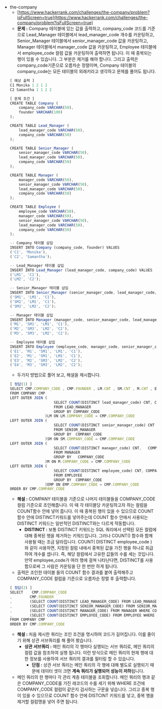 - the-company
  - [https://www.hackerrank.com/challenges/the-company/problem?isFullScreen=true](https://www.hackerrank.com/challenges/the-company/problem?isFullScreen=true)
  - **문제 :** Company 테이블에 있는 값을 출력하고, company_code 코드를 기준으로 Lead_Manager 테이블에서 lead_manager_code 개수를 카운팅하고, Senior_Manager 테이블에서 senior_manager_code 값을 카운팅하고, Manager 테이블에서 manager_code 값을 카운팅하고, Employee 테이블에서 employee_code 컬럼 값을 카운팅하여 출력하면 됩니다. 이 때 중복되는 행이 있을 수 있습니다. 그 부분은 제거를 해야 합니다. 그리고 출력은 company_code기준으로 오름차순 정렬이며, Company 테이블의 company_code는 모든 테이블의 외래키라고 생각하고 문제를 풀어도 됩니다.
  ```jsx
  [ 예상 출력 ]
  C1 Monika 1 2 1 2
  C2 Samantha 1 1 2 2
  ```
  ```jsx
  [ 문제 조건 ]
  CREATE TABLE Company (
      company_code VARCHAR(50),
      founder VARCHAR(100)
  );

  CREATE TABLE Lead_Manager (
      lead_manager_code VARCHAR(50),
      company_code VARCHAR(50)
  );

  CREATE TABLE Senior_Manager (
      senior_manager_code VARCHAR(50),
      lead_manager_code VARCHAR(50),
      company_code VARCHAR(50)
  );

  CREATE TABLE Manager (
      manager_code VARCHAR(50),
      senior_manager_code VARCHAR(50),
      lead_manager_code VARCHAR(50),
      company_code VARCHAR(50)
  );

  CREATE TABLE Employee (
      employee_code VARCHAR(50),
      manager_code VARCHAR(50),
      senior_manager_code VARCHAR(50),
      lead_manager_code VARCHAR(50),
      company_code VARCHAR(50)
  );

  -- Company 테이블 삽입
  INSERT INTO Company (company_code, founder) VALUES
  ('C1', 'Monika'),
  ('C2', 'Samantha');

  -- Lead_Manager 테이블 삽입
  INSERT INTO Lead_Manager (lead_manager_code, company_code) VALUES
  ('LM1', 'C1'),
  ('LM2', 'C2');

  -- Senior_Manager 테이블 삽입
  INSERT INTO Senior_Manager (senior_manager_code, lead_manager_code, company_code) VALUES
  ('SM1', 'LM1', 'C1'),
  ('SM2', 'LM1', 'C1'),
  ('SM3', 'LM2', 'C2');

  -- Manager 테이블 삽입
  INSERT INTO Manager (manager_code, senior_manager_code, lead_manager_code, company_code) VALUES
  ('M1', 'SM1', 'LM1', 'C1'),
  ('M2', 'SM3', 'LM2', 'C2'),
  ('M3', 'SM3', 'LM2', 'C2');

  -- Employee 테이블 삽입
  INSERT INTO Employee (employee_code, manager_code, senior_manager_code, lead_manager_code, company_code) VALUES
  ('E1', 'M1', 'SM1', 'LM1', 'C1'),
  ('E2', 'M1', 'SM1', 'LM1', 'C1'),
  ('E3', 'M2', 'SM3', 'LM2', 'C2'),
  ('E4', 'M3', 'SM3', 'LM2', 'C2');
  ```
  - 두가지 방법으로 풀어 보고, 해설을 제시합니다.
  ```jsx
  [ 정답(1) ]
  SELECT CMP.COMPANY_CODE , CMP.FOUNDER , LM.CNT , SM.CNT , M.CNT , EMP.CNT
  FROM COMPANY CMP
  LEFT OUTER JOIN (
                      SELECT COUNT(DISTINCT lead_manager_code) CNT, COMPANY_CODE
                      FROM LEAD_MANAGER
                      GROUP BY COMPANY_CODE
                  )LM ON LM.COMPANY_CODE = CMP.COMPANY_CODE
  LEFT OUTER JOIN (
                      SELECT COUNT(DISTINCT senior_manager_code) CNT ,  COMPANY_CODE
                      FROM SENIOR_MANAGER
                      GROUP BY  COMPANY_CODE
                  )SM ON SM.COMPANY_CODE = CMP.COMPANY_CODE
  LEFT OUTER JOIN (
                      SELECT COUNT(DISTINCT manager_code) CNT,   COMPANY_CODE
                      FROM MANAGER
                      GROUP BY   COMPANY_CODE
                  )M ON M.COMPANY_CODE = CMP.COMPANY_CODE
  LEFT OUTER JOIN (
                      SELECT COUNT(DISTINCT employee_code) CNT, COMPANY_CODE
                      FROM EMPLOYEE
                      GROUP BY  COMPANY_CODE
                  )EMP ON EMP.COMPANY_CODE = CMP.COMPANY_CODE
  ORDER BY CMP.COMPANY_CODE
  ```
  - **해설 :** COMPANY 테이블을 기준으로 나머지 테이블들을 COMPANY_CODE 컬럼 기준으로 조인해줍니다. 이 때 각 테이블당 카운팅하고자 하는 컬럼을 COUNT함수 안에 넣어 줍니다. 이 때 중복된 행이 있을 수 있으므로 COUNT함수 안에 DISTINCT키워드를 넣어주는데 COUNT 함수 안에서 사용되는 DISTINCT 키워드는 일반적인 DISTINCT와는 다르게 작동합니다.
    - **DISTINCT :** 보통 DISTINCT 키워드는 SQL 쿼리에서 선택된 모든 컬럼에 대해 중복된 행을 제거하는 키워드입니다. 그러나 COUNT() 함수와 함께 사용될 때는 조금 달라집니다. COUNT( DISTINCT employee_code ) 와 같이 사용하면, 지정된 컬럼 내에서 중복된 값을 가진 행을 하나로 취급하여 개수를 셉니다. 즉, 해당 컬럼에서 고유한 값들의 수를 세는 것입니다. 만약 employee_code가 여러 행에 걸쳐 나타난다면, DISTINCT를 사용함으로써 그 사람은 카운팅을 단 한 번만 하게 됩니다.
  - 출력은 조인한 테이블 들의 COUNT 함수 결과를 붙여 출력해주고 COMPANY_CODE 컬럼을 기준으로 오름차순 정렬 후 출력합니다.
  ```jsx
  [ 정답(2) ]
  SELECT    CMP.COMPANY_CODE
  ,        CMP.FOUNDER
  ,        (SELECT COUNT(DISTINCT LEAD_MANAGER_CODE) FROM LEAD_MANAGER WHERE COMPANY_CODE = CMP.COMPANY_CODE)
  ,        (SELECT COUNT(DISTINCT SENIOR_MANAGER_CODE) FROM SENIOR_MANAGER WHERE COMPANY_CODE = CMP.COMPANY_CODE)
  ,        (SELECT COUNT(DISTINCT MANAGER_CODE) FROM MANAGER WHERE COMPANY_CODE = CMP.COMPANY_CODE)
  ,        (SELECT COUNT(DISTINCT EMPLOYEE_CODE) FROM EMPLOYEE WHERE COMPANY_CODE = CMP.COMPANY_CODE)
  FROM COMPANY CMP
  ORDER BY CMP.COMPANY_CODE
  ```
  - **해설 :** 처음 제시한 쿼리는 조인 조건을 명시하여 코드가 길어집니다. 이를 줄이기 위해 상관 서브쿼리를 해 풀어 봤습니다.
    - **상관 서브쿼리 :** 메인 쿼리의 각 행마다 실행되는 서브 쿼리로, 메인 쿼리의 컬럼 값을 참조하여 실행 됩니다. 이런 방식으로 메인 쿼리의 현재 행에 대한 정보를 사용하여 서브 쿼리의 결과를 필터링 할 수 있습니다.
      - **단점 :** 상관 서브 쿼리는 메인 쿼리의 각 행에 대해 별도로 실행되기 때문에 데이터 셋이 크면 **계속 쿼리가 실행되어 성능이 저하**됩니다.
  - 메인 쿼리의 한 행마다 각 관리 계층 테이블을 조회합니다. 메인 쿼리의 행과 같은 COMPANY_CODE를 가진 레코드의 수를 세기 위해 WHERE 조건에 COMPANY_CODE 컬럼이 같은지 검사하는 구문을 넣습니다. 그리고 중복 행이 있을 수 있으므로 COUNT 함수 안에 DISTCINT 키워드를 넣고, 중복 행을 제거할 컬럼명을 넣어 주면 됩니다.
